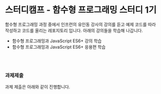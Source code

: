 # 스터디캠프 - 함수형 프로그래밍 스터디 1기
함수형 프로그래밍 과정 중에서 인프런의 유인동 강사의 강의를 듣고 예제 코드를 따라 작성하고 코드를 올리는 레포지토리 입니다. 아래의 강의들을 학습해 나갑니다. 

- 함수형 프로그래밍과 JavaScript ES6+ 강의 학습
- 함수형 프로그래밍과 JavaScript ES6+ 응용편 학습

<br/>
<br/>

### 과제제출
과제 제출은 아래와 같이 진행합니다.
